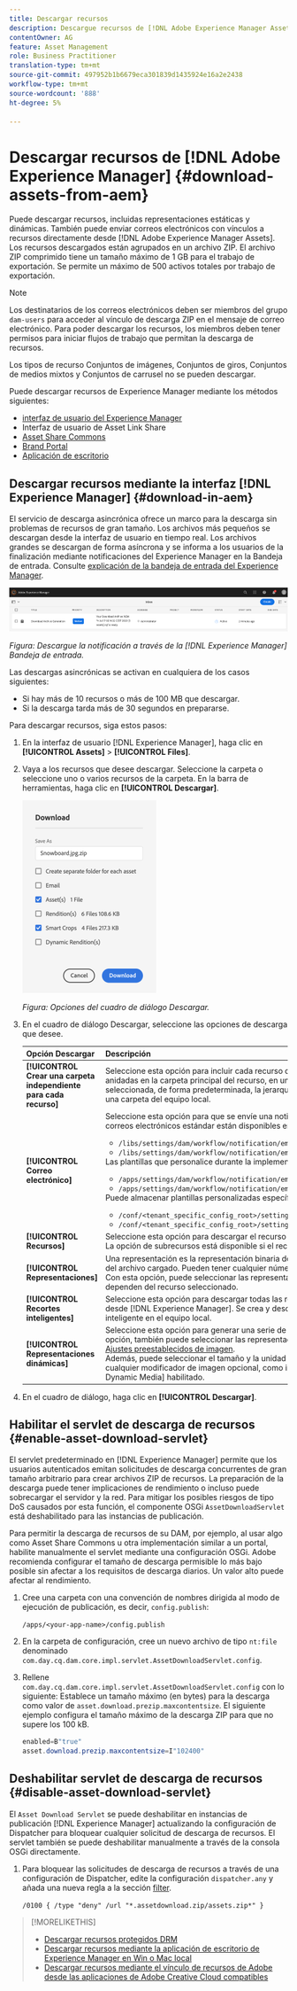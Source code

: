```yaml
---
title: Descargar recursos
description: Descargue recursos de [!DNL Adobe Experience Manager Assets] y habilite o deshabilite la funcionalidad de descarga.
contentOwner: AG
feature: Asset Management
role: Business Practitioner
translation-type: tm+mt
source-git-commit: 497952b1b6679eca301839d1435924e16a2e2438
workflow-type: tm+mt
source-wordcount: '888'
ht-degree: 5%

---
```



# Descargar recursos de [!DNL Adobe Experience Manager] {#download-assets-from-aem}

Puede descargar recursos, incluidas representaciones estáticas y dinámicas. También puede enviar correos electrónicos con vínculos a recursos directamente desde [!DNL Adobe Experience Manager Assets]. Los recursos descargados están agrupados en un archivo ZIP. El archivo ZIP comprimido tiene un tamaño máximo de 1 GB para el trabajo de exportación. Se permite un máximo de 500 activos totales por trabajo de exportación.

>[!NOTE]
>
>Los destinatarios de los correos electrónicos deben ser miembros del grupo `dam-users` para acceder al vínculo de descarga ZIP en el mensaje de correo electrónico. Para poder descargar los recursos, los miembros deben tener permisos para iniciar flujos de trabajo que permitan la descarga de recursos.

Los tipos de recurso Conjuntos de imágenes, Conjuntos de giros, Conjuntos de medios mixtos y Conjuntos de carrusel no se pueden descargar.

Puede descargar recursos de Experience Manager mediante los métodos siguientes:

* [interfaz de usuario del Experience Manager](#download-in-aem)
* Interfaz de usuario de Asset Link Share
* [Asset Share Commons](https://adobe-marketing-cloud.github.io/asset-share-commons/)
* [Brand Portal](https://experienceleague.adobe.com/docs/experience-manager-brand-portal/using/introduction/brand-portal.html)
* [Aplicación de escritorio](https://experienceleague.adobe.com/docs/experience-manager-desktop-app/using/using.html#download-assets)

## Descargar recursos mediante la interfaz [!DNL Experience Manager] {#download-in-aem}

El servicio de descarga asincrónica ofrece un marco para la descarga sin problemas de recursos de gran tamaño. Los archivos más pequeños se descargan desde la interfaz de usuario en tiempo real. Los archivos grandes se descargan de forma asíncrona y se informa a los usuarios de la finalización mediante notificaciones del Experience Manager en la Bandeja de entrada. Consulte [explicación de la bandeja de entrada del Experience Manager](https://experienceleague.adobe.com/docs/experience-manager-cloud-service/sites/authoring/getting-started/inbox.html).

![Descargar notificación](assets/download-notification.png)

*Figura: Descargue la notificación a través de la  [!DNL Experience Manager] Bandeja de entrada.*

Las descargas asincrónicas se activan en cualquiera de los casos siguientes:

* Si hay más de 10 recursos o más de 100 MB que descargar.
* Si la descarga tarda más de 30 segundos en prepararse.

Para descargar recursos, siga estos pasos:

1. En la interfaz de usuario [!DNL Experience Manager], haga clic en **[!UICONTROL Assets]** > **[!UICONTROL Files]**.
1. Vaya a los recursos que desee descargar. Seleccione la carpeta o seleccione uno o varios recursos de la carpeta. En la barra de herramientas, haga clic en **[!UICONTROL Descargar]**.

   ![Opciones disponibles al descargar recursos de  [!DNL Experience Manager Assets]](/help/assets/assets/asset-download1.png)

   *Figura: Opciones del cuadro de diálogo Descargar.*

1. En el cuadro de diálogo Descargar, seleccione las opciones de descarga que desee.

   | Opción Descargar | Descripción |
   |---|---|
   | **[!UICONTROL Crear una carpeta independiente para cada recurso]** | Seleccione esta opción para incluir cada recurso que descargue, incluidos los recursos de carpetas secundarias anidadas en la carpeta principal del recurso, en una carpeta del equipo local. Cuando esta opción está *not* seleccionada, de forma predeterminada, la jerarquía de carpetas se ignora y todos los recursos se descargan en una carpeta del equipo local. |
   | **[!UICONTROL Correo electrónico]** | Seleccione esta opción para que se envíe una notificación por correo electrónico al destinatario. Las plantillas de correos electrónicos estándar están disponibles en las siguientes ubicaciones:<ul><li>`/libs/settings/dam/workflow/notification/email/downloadasset`.</li><li>`/libs/settings/dam/workflow/notification/email/transientworkflowcompleted`.</li></ul> Las plantillas que personalice durante la implementación están disponibles en las siguientes ubicaciones: <ul><li>`/apps/settings/dam/workflow/notification/email/downloadasset`.</li><li>`/apps/settings/dam/workflow/notification/email/transientworkflowcompleted`.</li></ul>Puede almacenar plantillas personalizadas específicas del inquilino en las siguientes ubicaciones:<ul><li>`/conf/<tenant_specific_config_root>/settings/dam/workflow/notification/email/downloadasset`.</li><li>`/conf/<tenant_specific_config_root>/settings/dam/workflow/notification/email/transientworkflowcompleted`.</li></ul> |
   | **[!UICONTROL Recursos]** | Seleccione esta opción para descargar el recurso en su formulario original sin ninguna representación.<br>La opción de subrecursos está disponible si el recurso original tiene subrecursos. |
   | **[!UICONTROL Representaciones]** | Una representación es la representación binaria de un recurso. Los recursos tienen una representación principal: la del archivo cargado. Pueden tener cualquier número de representaciones. <br> Con esta opción, puede seleccionar las representaciones que desee descargar. Las representaciones disponibles dependen del recurso seleccionado. |
   | **[!UICONTROL Recortes inteligentes]** | Seleccione esta opción para descargar todas las representaciones de recorte inteligente del recurso seleccionado desde [!DNL Experience Manager]. Se crea y descarga un archivo zip con las representaciones de Recorte inteligente en el equipo local. |
   | **[!UICONTROL Representaciones dinámicas]** | Seleccione esta opción para generar una serie de representaciones alternativas en tiempo real. Al seleccionar esta opción, también puede seleccionar las representaciones que desea crear dinámicamente seleccionando una de las [Ajustes preestablecidos de imagen](/help/assets/dynamic-media/image-presets.md). <br>Además, puede seleccionar el tamaño y la unidad de medida, el formato, el espacio de color, la resolución y cualquier modificador de imagen opcional, como invertir la imagen. La opción solo está disponible si tiene [!DNL Dynamic Media] habilitado. |

1. En el cuadro de diálogo, haga clic en **[!UICONTROL Descargar]**.

## Habilitar el servlet de descarga de recursos {#enable-asset-download-servlet}

El servlet predeterminado en [!DNL Experience Manager] permite que los usuarios autenticados emitan solicitudes de descarga concurrentes de gran tamaño arbitrario para crear archivos ZIP de recursos. La preparación de la descarga puede tener implicaciones de rendimiento o incluso puede sobrecargar el servidor y la red. Para mitigar los posibles riesgos de tipo DoS causados por esta función, el componente OSGi `AssetDownloadServlet` está deshabilitado para las instancias de publicación.

Para permitir la descarga de recursos de su DAM, por ejemplo, al usar algo como Asset Share Commons u otra implementación similar a un portal, habilite manualmente el servlet mediante una configuración OSGi. Adobe recomienda configurar el tamaño de descarga permisible lo más bajo posible sin afectar a los requisitos de descarga diarios. Un valor alto puede afectar al rendimiento.

1. Cree una carpeta con una convención de nombres dirigida al modo de ejecución de publicación, es decir, `config.publish`:

   `/apps/<your-app-name>/config.publish`

1. En la carpeta de configuración, cree un nuevo archivo de tipo `nt:file` denominado `com.day.cq.dam.core.impl.servlet.AssetDownloadServlet.config`.
1. Rellene `com.day.cq.dam.core.impl.servlet.AssetDownloadServlet.config` con lo siguiente: Establece un tamaño máximo (en bytes) para la descarga como valor de `asset.download.prezip.maxcontentsize`. El siguiente ejemplo configura el tamaño máximo de la descarga ZIP para que no supere los 100 kB.

   ```java
   enabled=B"true"
   asset.download.prezip.maxcontentsize=I"102400"
   ```

## Deshabilitar servlet de descarga de recursos {#disable-asset-download-servlet}

El `Asset Download Servlet` se puede deshabilitar en instancias de publicación [!DNL Experience Manager] actualizando la configuración de Dispatcher para bloquear cualquier solicitud de descarga de recursos. El servlet también se puede deshabilitar manualmente a través de la consola OSGi directamente.

1. Para bloquear las solicitudes de descarga de recursos a través de una configuración de Dispatcher, edite la configuración `dispatcher.any` y añada una nueva regla a la sección [filter](https://experienceleague.adobe.com/docs/experience-manager-dispatcher/using/configuring/dispatcher-configuration.html#configuring).

   `/0100 { /type "deny" /url "*.assetdownload.zip/assets.zip*" }`

>[!MORELIKETHIS]
>
>* [Descargar recursos protegidos DRM](drm.md)
>* [Descargar recursos mediante la aplicación de escritorio de Experience Manager en Win o Mac local](https://experienceleague.adobe.com/docs/experience-manager-desktop-app/using/using.html?lang=es)
>* [Descargar recursos mediante el vínculo de recursos de Adobe desde las aplicaciones de Adobe Creative Cloud compatibles](https://helpx.adobe.com/enterprise/using/manage-assets-using-adobe-asset-link.html)

